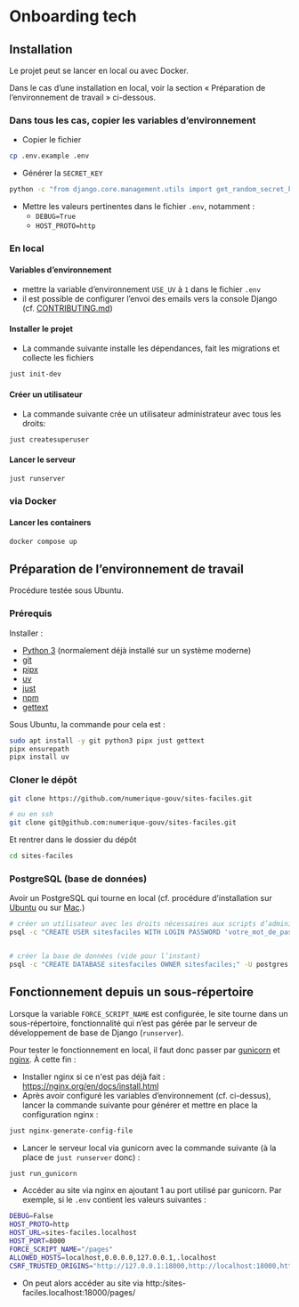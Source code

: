 # Onboarding tech

## Installation

Le projet peut se lancer en local ou avec Docker.

Dans le cas d’une installation en local, voir la section « Préparation de l’environnement de travail » ci-dessous.

### Dans tous les cas, copier les variables d’environnement

- Copier le fichier

```sh
cp .env.example .env
```

- Générer la `SECRET_KEY`

```sh
python -c "from django.core.management.utils import get_random_secret_key; print(get_random_secret_key())"
```

- Mettre les valeurs pertinentes dans le fichier `.env`, notamment :
  - `DEBUG=True`
  - `HOST_PROTO=http`


### En local
#### Variables d’environnement

- mettre la variable d’environnement `USE_UV` à `1` dans le fichier `.env`
- il est possible de configurer l’envoi des emails vers la console Django (cf. [CONTRIBUTING.md](./CONTRIBUTING.md))

#### Installer le projet

- La commande suivante installe les dépendances, fait les migrations et collecte les fichiers

```sh
just init-dev
```

#### Créer un utilisateur

- La commande suivante crée un utilisateur administrateur avec tous les droits:

```
just createsuperuser
```

#### Lancer le serveur

```sh
just runserver
```

### via Docker
#### Lancer les containers

```sh
docker compose up
```

## Préparation de l’environnement de travail
Procédure testée sous Ubuntu.

### Prérequis

Installer :

* [Python 3](https://www.python.org/) (normalement déjà installé sur un système moderne)
* [git](https://git-scm.com/)
* [pipx](https://pipx.pypa.io/stable/)
* [uv](https://docs.astral.sh/uv/)
* [just](https://just.systems/)
* [npm](https://docs.npmjs.com/)
* [gettext](https://www.gnu.org/software/gettext/gettext.html)

Sous Ubuntu, la commande pour cela est :

```sh
sudo apt install -y git python3 pipx just gettext
pipx ensurepath
pipx install uv
```

### Cloner le dépôt

```sh
git clone https://github.com/numerique-gouv/sites-faciles.git

# ou en ssh
git clone git@github.com:numerique-gouv/sites-faciles.git
```

Et rentrer dans le dossier du dépôt

```sh
cd sites-faciles
```

### PostgreSQL (base de données)

Avoir un PostgreSQL qui tourne en local (cf. procédure d’installation sur [Ubuntu](https://documentation.ubuntu.com/server/how-to/databases/install-postgresql/index.html) ou sur [Mac](https://postgresapp.com/).)

```sh
# créer un utilisateur avec les droits nécessaires aux scripts d’administration
psql -c "CREATE USER sitesfaciles WITH LOGIN PASSWORD 'votre_mot_de_passe'; CREATEDB" -U postgres


# créer la base de données (vide pour l’instant)
psql -c "CREATE DATABASE sitesfaciles OWNER sitesfaciles;" -U postgres
```


## Fonctionnement depuis un sous-répertoire

Lorsque la variable `FORCE_SCRIPT_NAME` est configurée, le site tourne dans un sous-répertoire, fonctionnalité qui n’est pas gérée par le serveur de développement de base de Django (`runserver`).

Pour tester le fonctionnement en local, il faut donc passer par [gunicorn](https://gunicorn.org/) et [nginx](https://nginx.org/). À cette fin :

* Installer nginx si ce n'est pas déjà fait : https://nginx.org/en/docs/install.html
* Après avoir configuré les variables d’environnement (cf. ci-dessus), lancer la commande suivante pour générer et mettre en place la configuration nginx :

```sh
just nginx-generate-config-file
```

* Lancer le serveur local via gunicorn avec la commande suivante (à la place de `just runserver` donc) :

```sh
just run_gunicorn
```

* Accéder au site via nginx en ajoutant 1 au port utilisé par gunicorn. Par exemple, si le `.env` contient les valeurs suivantes :

```sh
DEBUG=False
HOST_PROTO=http
HOST_URL=sites-faciles.localhost
HOST_PORT=8000
FORCE_SCRIPT_NAME="/pages"
ALLOWED_HOSTS=localhost,0.0.0.0,127.0.0.1,.localhost
CSRF_TRUSTED_ORIGINS="http://127.0.0.1:18000,http://localhost:18000,http://*.localhost:18000"
```

* On peut alors accéder au site via http:/sites-faciles.localhost:18000/pages/
